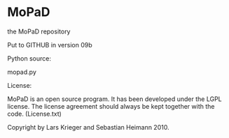 MoPaD
=====

the MoPaD repository

Put to GITHUB in version 09b

Python source:

mopad.py


License:

MoPaD is an open source program. 
It has been developed under the LGPL license. 
The license agreement should always be kept together with the code. 
(License.txt)

Copyright by Lars Krieger and Sebastian Heimann 2010.


